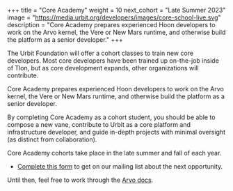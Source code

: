 +++
title = "Core Academy"
weight = 10
next_cohort = "Late Summer 2023"
image = "https://media.urbit.org/developers/images/core-school-live.svg"
description = "Core Academy prepares experienced Hoon developers to work on the Arvo kernel, the Vere or New Mars runtime, and otherwise build the platform as a senior developer."
+++

The Urbit Foundation will offer a cohort classes to train new core developers.
Most core developers have been trained up on-the-job inside of Tlon, but as
core development expands, other organizations will contribute.

Core Academy prepares experienced Hoon developers to work on the Arvo kernel,
the Vere or New Mars runtime, and otherwise build the platform as a senior
developer.

By completing Core Academy as a cohort student, you should be able to compose a
new vane, contribute to Urbit as a core platform and infrastructure developer,
and guide in-depth projects with minimal oversight (as distinct from
collaboration).

Core Academy cohorts take place in the late summer and fall of each year.

- [Complete this form](https://forms.gle/gdDWFLiDV1Te65nH8) to get on our
  mailing list about the next opportunity.

Until then, feel free to work through the [Arvo docs](/system/kernel/arvo).
